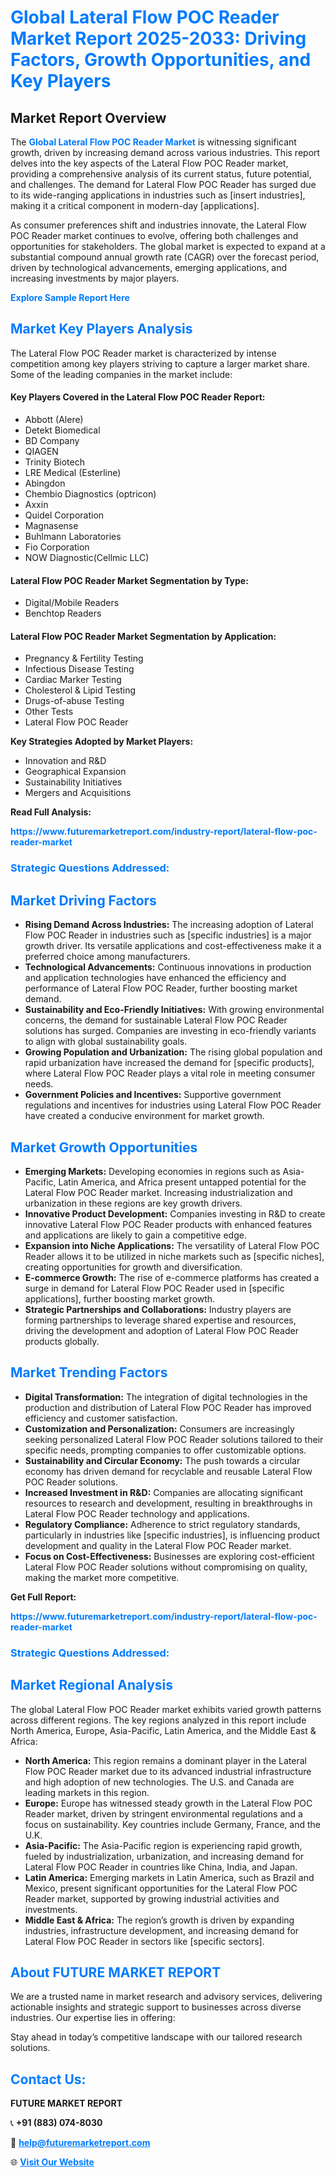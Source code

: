 <h1 style="color: #007BFF;">Global Lateral Flow POC Reader Market Report 2025-2033: Driving Factors, Growth Opportunities, and Key Players</h1>

<section id="overview">
<h2>Market Report Overview</h2>
<p>The <a href="https://www.futuremarketreport.com/industry-report/lateral-flow-poc-reader-market" style="color: #007BFF; text-decoration: none;"><strong>Global Lateral Flow POC Reader Market</strong></a> is witnessing significant growth, driven by increasing demand across various industries. This report delves into the key aspects of the Lateral Flow POC Reader market, providing a comprehensive analysis of its current status, future potential, and challenges. The demand for Lateral Flow POC Reader has surged due to its wide-ranging applications in industries such as [insert industries], making it a critical component in modern-day [applications].</p>
<p>As consumer preferences shift and industries innovate, the Lateral Flow POC Reader market continues to evolve, offering both challenges and opportunities for stakeholders. The global market is expected to expand at a substantial compound annual growth rate (CAGR) over the forecast period, driven by technological advancements, emerging applications, and increasing investments by major players.</p>
</section>

<section id="overview">
<p><a href="https://www.futuremarketreport.com/request-sample/reportId=121869" style="color: #007BFF; text-decoration: none;"><strong>Explore Sample Report Here</strong></a></p>
</section>

<section id="key-players">
<h2 style="color: #007BFF;">Market Key Players Analysis</h2>
<p>The Lateral Flow POC Reader market is characterized by intense competition among key players striving to capture a larger market share. Some of the leading companies in the market include:</p>
<h4>Key Players Covered in the Lateral Flow POC Reader Report:</h4>
<ul><li>Abbott (Alere)</li><li>Detekt Biomedical</li><li>BD Company</li><li>QIAGEN</li><li>Trinity Biotech</li><li>LRE Medical (Esterline)</li><li>Abingdon</li><li>Chembio Diagnostics (optricon)</li><li>Axxin</li><li>Quidel Corporation</li><li>Magnasense</li><li>Buhlmann Laboratories</li><li>Fio Corporation</li><li>NOW Diagnostic(Cellmic LLC)</li></ul>
<h4>Lateral Flow POC Reader Market Segmentation by Type:</h4>
<ul><li>Digital/Mobile Readers</li><li>Benchtop Readers</li></ul>

<h4>Lateral Flow POC Reader Market Segmentation by Application:</h4>
<ul><li>Pregnancy &amp; Fertility Testing</li><li>Infectious Disease Testing</li><li>Cardiac Marker Testing</li><li>Cholesterol &amp; Lipid Testing</li><li>Drugs-of-abuse Testing</li><li>Other Tests</li><li>Lateral Flow POC Reader</li></ul>
<p><strong>Key Strategies Adopted by Market Players:</strong></p>
<ul>
<li>Innovation and R&D</li>
<li>Geographical Expansion</li>
<li>Sustainability Initiatives</li>
<li>Mergers and Acquisitions</li>
</ul>
</section>

<section>
<p><strong>Read Full Analysis: </strong></p><a href="https://www.futuremarketreport.com/industry-report/lateral-flow-poc-reader-market" style="color: #007BFF; text-decoration: none;"><strong>https://www.futuremarketreport.com/industry-report/lateral-flow-poc-reader-market</strong></a>
<h3 style="color: #007BFF;">Strategic Questions Addressed:</h3>
</section>

<section id="driving-factors">
<h2 style="color: #007BFF;">Market Driving Factors</h2>
<ul>
<li><strong>Rising Demand Across Industries:</strong> The increasing adoption of Lateral Flow POC Reader in industries such as [specific industries] is a major growth driver. Its versatile applications and cost-effectiveness make it a preferred choice among manufacturers.</li>
<li><strong>Technological Advancements:</strong> Continuous innovations in production and application technologies have enhanced the efficiency and performance of Lateral Flow POC Reader, further boosting market demand.</li>
<li><strong>Sustainability and Eco-Friendly Initiatives:</strong> With growing environmental concerns, the demand for sustainable Lateral Flow POC Reader solutions has surged. Companies are investing in eco-friendly variants to align with global sustainability goals.</li>
<li><strong>Growing Population and Urbanization:</strong> The rising global population and rapid urbanization have increased the demand for [specific products], where Lateral Flow POC Reader plays a vital role in meeting consumer needs.</li>
<li><strong>Government Policies and Incentives:</strong> Supportive government regulations and incentives for industries using Lateral Flow POC Reader have created a conducive environment for market growth.</li>
</ul>
</section>

<section id="growth-opportunities">
<h2 style="color: #007BFF;">Market Growth Opportunities</h2>
<ul>
<li><strong>Emerging Markets:</strong> Developing economies in regions such as Asia-Pacific, Latin America, and Africa present untapped potential for the Lateral Flow POC Reader market. Increasing industrialization and urbanization in these regions are key growth drivers.</li>
<li><strong>Innovative Product Development:</strong> Companies investing in R&D to create innovative Lateral Flow POC Reader products with enhanced features and applications are likely to gain a competitive edge.</li>
<li><strong>Expansion into Niche Applications:</strong> The versatility of Lateral Flow POC Reader allows it to be utilized in niche markets such as [specific niches], creating opportunities for growth and diversification.</li>
<li><strong>E-commerce Growth:</strong> The rise of e-commerce platforms has created a surge in demand for Lateral Flow POC Reader used in [specific applications], further boosting market growth.</li>
<li><strong>Strategic Partnerships and Collaborations:</strong> Industry players are forming partnerships to leverage shared expertise and resources, driving the development and adoption of Lateral Flow POC Reader products globally.</li>
</ul>
</section>

<section id="trending-factors">
<h2 style="color: #007BFF;">Market Trending Factors</h2>
<ul>
<li><strong>Digital Transformation:</strong> The integration of digital technologies in the production and distribution of Lateral Flow POC Reader has improved efficiency and customer satisfaction.</li>
<li><strong>Customization and Personalization:</strong> Consumers are increasingly seeking personalized Lateral Flow POC Reader solutions tailored to their specific needs, prompting companies to offer customizable options.</li>
<li><strong>Sustainability and Circular Economy:</strong> The push towards a circular economy has driven demand for recyclable and reusable Lateral Flow POC Reader solutions.</li>
<li><strong>Increased Investment in R&D:</strong> Companies are allocating significant resources to research and development, resulting in breakthroughs in Lateral Flow POC Reader technology and applications.</li>
<li><strong>Regulatory Compliance:</strong> Adherence to strict regulatory standards, particularly in industries like [specific industries], is influencing product development and quality in the Lateral Flow POC Reader market.</li>
<li><strong>Focus on Cost-Effectiveness:</strong> Businesses are exploring cost-efficient Lateral Flow POC Reader solutions without compromising on quality, making the market more competitive.</li>
</ul>
</section>

<section>
<p><strong>Get Full Report: </strong></p><a href="https://www.futuremarketreport.com/industry-report/lateral-flow-poc-reader-market" style="color: #007BFF; text-decoration: none;"><strong>https://www.futuremarketreport.com/industry-report/lateral-flow-poc-reader-market</strong></a>
<h3 style="color: #007BFF;">Strategic Questions Addressed:</h3>
</section>


<section id="regional-analysis">
<h2 style="color: #007BFF;">Market Regional Analysis</h2>
<p>The global Lateral Flow POC Reader market exhibits varied growth patterns across different regions. The key regions analyzed in this report include North America, Europe, Asia-Pacific, Latin America, and the Middle East & Africa:</p>
<ul>
<li><strong>North America:</strong> This region remains a dominant player in the Lateral Flow POC Reader market due to its advanced industrial infrastructure and high adoption of new technologies. The U.S. and Canada are leading markets in this region.</li>
<li><strong>Europe:</strong> Europe has witnessed steady growth in the Lateral Flow POC Reader market, driven by stringent environmental regulations and a focus on sustainability. Key countries include Germany, France, and the U.K.</li>
<li><strong>Asia-Pacific:</strong> The Asia-Pacific region is experiencing rapid growth, fueled by industrialization, urbanization, and increasing demand for Lateral Flow POC Reader in countries like China, India, and Japan.</li>
<li><strong>Latin America:</strong> Emerging markets in Latin America, such as Brazil and Mexico, present significant opportunities for the Lateral Flow POC Reader market, supported by growing industrial activities and investments.</li>
<li><strong>Middle East & Africa:</strong> The region’s growth is driven by expanding industries, infrastructure development, and increasing demand for Lateral Flow POC Reader in sectors like [specific sectors].</li>
</ul>
</section>

<footer>
<h2 style="color: #007BFF;">About FUTURE MARKET REPORT</h2>
<p>We are a trusted name in market research and advisory services, delivering actionable insights and strategic support to businesses across diverse industries. Our expertise lies in offering:</p>

<p>Stay ahead in today’s competitive landscape with our tailored research solutions.</p>

<h2 style="color: #007BFF;">Contact Us:</h2>
<p><strong>FUTURE MARKET REPORT</strong></p>
<p>📞 <strong>+91 (883) 074-8030</strong></p>
<p>📧 <strong><a href="mailto:help@futuremarketreport.com" style="color: #007BFF;">help@futuremarketreport.com</a></strong></p>
<p>🌐 <strong><a href="https://www.futuremarketreport.com/" style="color: #007BFF;">Visit Our Website</a></strong></p>
</footer>